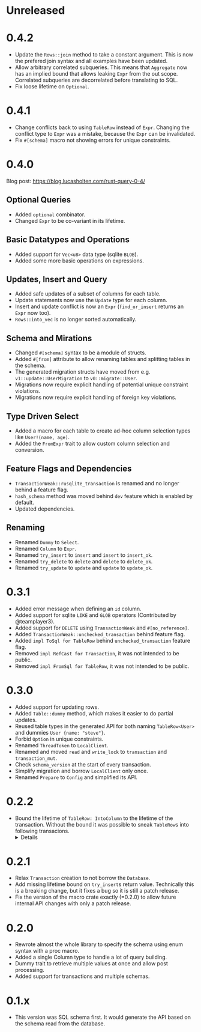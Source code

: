 # Unreleased

# 0.4.2

- Update the `Rows::join` method to take a constant argument.
This is now the prefered join syntax and all examples have been updated.
- Allow arbitrary correlated subqueries.
This means that `Aggregate` now has an implied bound that allows leaking `Expr` from the
out scope. Correlated subqueries are decorrelated before translating to SQL.
- Fix loose lifetime on `Optional`.

# 0.4.1

- Change conflicts back to using `TableRow` instead of `Expr`.
Changing the conflict type to `Expr` was a mistake, because the `Expr` can be invalidated.
- Fix `#[schema]` macro not showing errors for unique constraints.

# 0.4.0

Blog post: https://blog.lucasholten.com/rust-query-0-4/

## Optional Queries
- Added `optional` combinator.
- Changed `Expr` to be co-variant in its lifetime.

## Basic Datatypes and Operations
- Added support for `Vec<u8>` data type (sqlite `BLOB`).
- Added some more basic operations on expressions.

## Updates, Insert and Query
- Added safe updates of a subset of columns for each table.
- Update statements now use the `Update` type for each column.
- Insert and update conflict is now an `Expr` (`find_or_insert` returns an `Expr` now too).
- `Rows::into_vec` is no longer sorted automatically.

## Schema and Mirations
- Changed `#[schema]` syntax to be a module of structs.
- Added `#[from]` attribute to allow renaming tables and splitting tables in the schema.
- The generated migration structs have moved from e.g. `v1::update::UserMigration` to `v0::migrate::User`.
- Migrations now require explicit handling of potential unique constraint violations.
- Migrations now require explicit handling of foreign key violations.

## Type Driven Select
- Added a macro for each table to create ad-hoc column selection types like `User!(name, age)`.
- Added the `FromExpr` trait to allow custom column selection and conversion.

## Feature Flags and Dependencies
- `TransactionWeak::rusqlite_transaction` is renamed and no longer behind a feature flag.
- `hash_schema` method was moved behind `dev` feature which is enabled by default.
- Updated dependencies.

## Renaming
- Renamed `Dummy` to `Select`.
- Renamed `Column` to `Expr`.
- Renamed `try_insert` to `insert` and `insert` to `insert_ok`.
- Renamed `try_delete` to `delete` and `delete` to `delete_ok`.
- Renamed `try_update` to `update` and `update` to `update_ok`.

# 0.3.1

- Added error message when defining an `id` column.
- Added support for sqlite `LIKE` and `GLOB` operators (Contributed by @teamplayer3).
- Added support for `DELETE` using `TransactionWeak` and `#[no_reference]`.
- Added `TransactionWeak::unchecked_transaction` behind feature flag.
- Added `impl ToSql for TableRow` behind `unchecked_transaction` feature flag.
- Removed `impl RefCast for Transaction`, it was not intended to be public.
- Removed `impl FromSql for TableRow`, it was not intended to be public.

# 0.3.0

- Added support for updating rows.
- Added `Table::dummy` method, which makes it easier to do partial updates.
- Reused table types in the generated API for both naming `TableRow<User>` and dummies `User {name: "steve"}`.
- Forbid `Option` in unique constraints.
- Renamed `ThreadToken` to `LocalClient`.
- Renamed and moved `read` and `write_lock` to `transaction` and `transaction_mut`.
- Check `schema_version` at the start of every transaction.
- Simplify migration and borrow `LocalClient` only once.
- Renamed `Prepare` to `Config` and simplified its API.

# 0.2.2

- Bound the lifetime of `TableRow: IntoColumn` to the lifetime of the transaction.
Without the bound it was possible to sneak `TableRow`s into following transacions. <details>
`query_one` now checks that its input lives for as long as the transaction.
To make sure that `query_one` still checks that the dummy is "global", the transaction now has an invariant lifetime.
</details>

# 0.2.1

- Relax `Transaction` creation to not borrow the `Database`.
- Add missing lifetime bound on `try_insert`s return value.
Technically this is a breaking change, but it fixes a bug so it is still a patch release.
- Fix the version of the macro crate exactly (=0.2.0) to allow future internal API changes with only a patch release.

# 0.2.0

- Rewrote almost the whole library to specify the schema using enum syntax with a proc macro.
- Added a single Column type to handle a lot of query building.
- Dummy trait to retrieve multiple values at once and allow post processing.
- Added support for transactions and multiple schemas.

# 0.1.x

- This version was SQL schema first. It would generate the API based on the schema read from the database.
